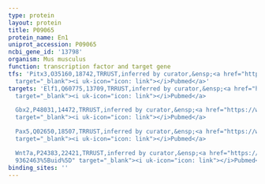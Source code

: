 ```yaml
---
type: protein
layout: protein
title: P09065
protein_name: En1
uniprot_accession: P09065
ncbi_gene_id: '13798'
organism: Mus musculus
function: transcription factor and target gene
tfs: 'Pitx3,O35160,18742,TRRUST,inferred by curator,&ensp;<a href="https://www.ncbi.nlm.nih.gov/pubmed/?term=23863478%5Buid%5D"
  target="_blank"><i uk-icon="icon: link"></i>Pubmed</a>'
targets: 'Elf1,Q60775,13709,TRRUST,inferred by curator,&ensp;<a href="https://www.ncbi.nlm.nih.gov/pubmed/?term=9056772%5Buid%5D"
  target="_blank"><i uk-icon="icon: link"></i>Pubmed</a>

  Gbx2,P48031,14472,TRRUST,inferred by curator,&ensp;<a href="https://www.ncbi.nlm.nih.gov/pubmed/?term=17166916%5Buid%5D"
  target="_blank"><i uk-icon="icon: link"></i>Pubmed</a>

  Pax5,Q02650,18507,TRRUST,inferred by curator,&ensp;<a href="https://www.ncbi.nlm.nih.gov/pubmed/?term=11124114%5Buid%5D"
  target="_blank"><i uk-icon="icon: link"></i>Pubmed</a>

  Wnt7a,P24383,22421,TRRUST,inferred by curator,&ensp;<a href="https://www.ncbi.nlm.nih.gov/pubmed/?term=9199358;
  9362463%5Buid%5D" target="_blank"><i uk-icon="icon: link"></i>Pubmed</a>'
binding_sites: ''
---
```

